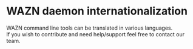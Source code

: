 WAZN daemon internationalization
==================================

WAZN command line tools can be translated in various languages.  
If you wish to contribute and need help/support feel free to contact our team.
